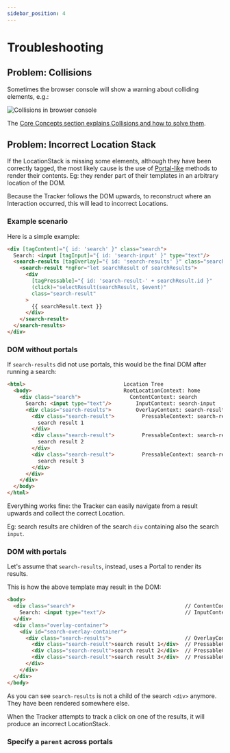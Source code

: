 ```yaml
---
sidebar_position: 4
---
```


# Troubleshooting 


## Problem: Collisions
Sometimes the browser console will show a warning about  colliding elements, e.g.:

![Collisions in browser console](/img/docs/tracking-collision-browser-console.png)


The [Core Concepts section explains Collisions and how to solve them](/tracking/core-concepts/locations.md#solving-collisions).

## Problem: Incorrect Location Stack
If the LocationStack is missing some elements, although they have been correctly tagged, the most likely cause is the use of [Portal-like](https://material.angular.io/cdk/portal/overview) methods to render their contents. Eg: they render part of their templates in an arbitrary location of the DOM.

Because the Tracker follows the DOM upwards, to reconstruct where an Interaction occurred, this will lead to incorrect Locations.

### Example scenario
Here is a simple example:

```html
<div [tagContent]="{ id: 'search' }" class="search">
  Search: <input [tagInput]="{ id: 'search-input' }" type="text"/>
  <search-results [tagOverlay]="{ id: 'search-results' }" class="search-results">
    <search-result *ngFor="let searchResult of searchResults">
      <div 
        [tagPressable]="{ id: 'search-result-' + searchResult.id }"
        (click)="selectResult(searchResult, $event)"
        class="search-result"
      >
        {{ searchResult.text }}
      </div>
    </search-result>
  </search-results>
</div>
```

### DOM without portals
If `search-results` did not use portals, this would be the final DOM after running a search:
```html
<html>                                Location Tree
  <body>                              RootLocationContext: home
    <div class="search">                ContentContext: search
      Search: <input type="text"/>        InputContext: search-input
      <div class="search-results">        OverlayContext: search-results
        <div class="search-result">         PressableContext: search-result-1
          search result 1
        </div>
        <div class="search-result">         PressableContext: search-result-2
          search result 2
        </div>          
        <div class="search-result">         PressableContext: search-result-3
          search result 3
        </div>
      </div>
    </div>
  </body>
</html>
```

Everything works fine: the Tracker can easily navigate from a result upwards and collect the correct Location.

Eg: search results are children of the search `div` containing also the search `input`.


### DOM with portals
Let's assume that `search-results`, instead, uses a Portal to render its results.  

This is how the above template may result in the DOM:

```html
<body>
  <div class="search">                                    // ContentContext: search
    Search: <input type="text"/>                          // InputContext: search-input
  </div>
  <div class="overlay-container">
    <div id="search-overlay-container">
      <div class="search-results">                        // OverlayContext: search-results
        <div class="search-result">search result 1</div>  // PressableContext: search-result-1
        <div class="search-result">search result 2</div>  // PressableContext: search-result-2
        <div class="search-result">search result 3</div>  // PressableContext: search-result-3
      </div>
    </div>
  </div>
</body>
```

As you can see `search-results` is not a child of the search `<div>` anymore. They have been rendered somewhere else. 

When the Tracker attempts to track a click on one of the results, it will produce an incorrect LocationStack.

### Specify a `parent` across portals